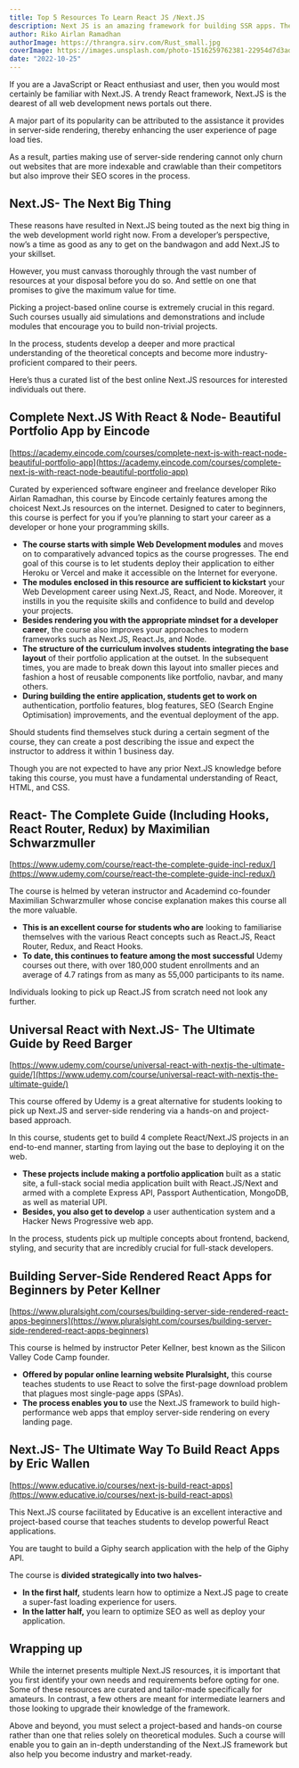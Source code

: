```yaml
---
title: Top 5 Resources To Learn React JS /Next.JS
description: Next JS is an amazing framework for building SSR apps. There is a lot of resources to learn it. Find out how they differ and discover your favorite one.
author: Riko Airlan Ramadhan
authorImage: https://thrangra.sirv.com/Rust_small.jpg
coverImage: https://images.unsplash.com/photo-1516259762381-22954d7d3ad2?ixlib=rb-4.0.3&ixid=MnwxMjA3fDB8MHxwaG90by1wYWdlfHx8fGVufDB8fHx8&auto=format&fit=crop&w=1389&q=50
date: "2022-10-25"
---
```


If you are a JavaScript or React enthusiast and user, then you would most certainly be familiar with Next.JS. A trendy React framework, Next.JS is the dearest of all web development news portals out there.

A major part of its popularity can be attributed to the assistance it provides in server-side rendering, thereby enhancing the user experience of page load ties.

As a result, parties making use of server-side rendering cannot only churn out websites that are more indexable and crawlable than their competitors but also improve their SEO scores in the process.

## Next.JS- The Next Big Thing

These reasons have resulted in Next.JS being touted as the next big thing in the web development world right now. From a developer’s perspective, now’s a time as good as any to get on the bandwagon and add Next.JS to your skillset.

However, you must canvass thoroughly through the vast number of resources at your disposal before you do so. And settle on one that promises to give the maximum value for time.

Picking a project-based online course is extremely crucial in this regard. Such courses usually aid simulations and demonstrations and include modules that encourage you to build non-trivial projects.

In the process, students develop a deeper and more practical understanding of the theoretical concepts and become more industry-proficient compared to their peers.

Here’s thus a curated list of the best online Next.JS resources for interested individuals out there.

## **Complete Next.JS With React & Node- Beautiful Portfolio App by Eincode**

[https://academy.eincode.com/courses/complete-next-js-with-react-node-beautiful-portfolio-app](https://academy.eincode.com/courses/complete-next-js-with-react-node-beautiful-portfolio-app)

Curated by experienced software engineer and freelance developer Riko Airlan Ramadhan, this course by Eincode certainly features among the choicest Next.Js resources on the internet. Designed to cater to beginners, this course is perfect for you if you’re planning to start your career as a developer or hone your programming skills.

- **The course starts with simple Web Development modules** and moves on to comparatively advanced topics as the course progresses. The end goal of this course is to let students deploy their application to either Heroku or Vercel and make it accessible on the Internet for everyone.
- **The modules enclosed in this resource are sufficient to kickstart** your Web Development career using Next.JS, React, and Node. Moreover, it instills in you the requisite skills and confidence to build and develop your projects.
- **Besides rendering you with the appropriate mindset for a developer career**, the course also improves your approaches to modern frameworks such as Next.JS, React.Js, and Node.
- **The structure of the curriculum involves students integrating the base layout** of their portfolio application at the outset. In the subsequent times, you are made to break down this layout into smaller pieces and fashion a host of reusable components like portfolio, navbar, and many others.
- **During building the entire application, students get to work on** authentication, portfolio features, blog features, SEO (Search Engine Optimisation) improvements, and the eventual deployment of the app.

Should students find themselves stuck during a certain segment of the course, they can create a post describing the issue and expect the instructor to address it within 1 business day.

Though you are not expected to have any prior Next.JS knowledge before taking this course, you must have a fundamental understanding of React, HTML, and CSS.

## React- The Complete Guide (Including Hooks, React Router, Redux) by Maximilian Schwarzmuller

[https://www.udemy.com/course/react-the-complete-guide-incl-redux/](https://www.udemy.com/course/react-the-complete-guide-incl-redux/)

The course is helmed by veteran instructor and Academind co-founder Maximilian Schwarzmuller whose concise explanation makes this course all the more valuable.

- **This is an excellent course for students who are** looking to familiarise themselves with the various React concepts such as React.JS, React Router, Redux, and React Hooks.
- **To date, this continues to feature among the most successful** Udemy courses out there, with over 180,000 student enrollments and an average of 4.7 ratings from as many as 55,000 participants to its name.

Individuals looking to pick up React.JS from scratch need not look any further.

## **Universal React with Next.JS- The Ultimate Guide by Reed Barger**

[https://www.udemy.com/course/universal-react-with-nextjs-the-ultimate-guide/](https://www.udemy.com/course/universal-react-with-nextjs-the-ultimate-guide/)

This course offered by Udemy is a great alternative for students looking to pick up Next.JS and server-side rendering via a hands-on and project-based approach.

In this course, students get to build 4 complete React/Next.JS projects in an end-to-end manner, starting from laying out the base to deploying it on the web.

- **These projects include making a portfolio application** built as a static site, a full-stack social media application built with React.JS/Next and armed with a complete Express API, Passport Authentication, MongoDB, as well as material UPI.
- **Besides, you also get to develop** a user authentication system and a Hacker News Progressive web app.

In the process, students pick up multiple concepts about frontend, backend, styling, and security that are incredibly crucial for full-stack developers.

## **Building Server-Side Rendered React Apps for Beginners by Peter Kellner**

[https://www.pluralsight.com/courses/building-server-side-rendered-react-apps-beginners](https://www.pluralsight.com/courses/building-server-side-rendered-react-apps-beginners)

This course is helmed by instructor Peter Kellner, best known as the Silicon Valley Code Camp founder.

- **Offered by popular online learning website Pluralsight,** this course teaches students to use React to solve the first-page download problem that plagues most single-page apps (SPAs).
- **The process enables you to** use the Next.JS framework to build high-performance web apps that employ server-side rendering on every landing page.

## **Next.JS- The Ultimate Way To Build React Apps by Eric Wallen**

[https://www.educative.io/courses/next-js-build-react-apps](https://www.educative.io/courses/next-js-build-react-apps)

This Next.JS course facilitated by Educative is an excellent interactive and project-based course that teaches students to develop powerful React applications.

You are taught to build a Giphy search application with the help of the Giphy API.

The course is **divided strategically into two halves-**

- **In the first half,** students learn how to optimize a Next.JS page to create a super-fast loading experience for users.
- **In the latter half,** you learn to optimize SEO as well as deploy your application.

## Wrapping up

While the internet presents multiple Next.JS resources, it is important that you first identify your own needs and requirements before opting for one. Some of these resources are curated and tailor-made specifically for amateurs. In contrast, a few others are meant for intermediate learners and those looking to upgrade their knowledge of the framework.

Above and beyond, you must select a project-based and hands-on course rather than one that relies solely on theoretical modules. Such a course will enable you to gain an in-depth understanding of the Next.JS framework but also help you become industry and market-ready.
